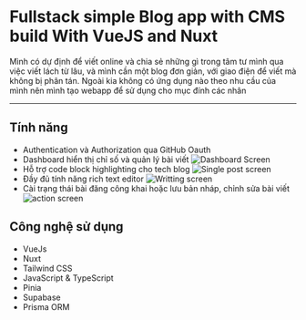 # Fullstack simple Blog app with CMS build With VueJS and Nuxt

Mình có dự định để viết online và chia sẻ những gì trong tâm tư mình qua việc viết lách từ lâu, và mình cần một blog đơn giản, với giao điện để viết mà không bị phân tán. Ngoài kia không có ứng dụng nào theo nhu cầu của mình nên mình tạo webapp để sử dụng cho mục đính các nhân

---

## Tính năng

- Authentication và Authorization qua GitHub Oauth
- Dashboard hiển thị chỉ số và quản lý bài viết
  ![Dashboard Screen](https://phil-tran-dev.vercel.app/_vercel/image?url=%2Fimages%2Fproject%2Fproject-blogcms-01.png&w=1536&q=100)
- Hỗ trợ code block highlighting cho tech blog
  ![Single post screen](https://phil-tran-dev.vercel.app/_vercel/image?url=%2Fimages%2Fproject%2Fproject-blogcms-05.png&w=1536&q=100)
- Đầy đủ tính năng rich text editor
  ![Writting screen](https://phil-tran-dev.vercel.app/_vercel/image?url=%2Fimages%2Fproject%2Fproject-blogcms-04.png&w=1536&q=100)
- Cài trạng thái bài đăng công khai hoặc lưu bản nháp, chỉnh sửa bài viết
  ![action screen](https://phil-tran-dev.vercel.app/_vercel/image?url=%2Fimages%2Fproject%2Fproject-blogcms-03.png&w=1536&q=100)

## Công nghệ sử dụng

- VueJs
- Nuxt
- Tailwind CSS
- JavaScript & TypeScript
- Pinia
- Supabase
- Prisma ORM
